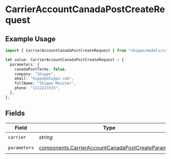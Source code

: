 # CarrierAccountCanadaPostCreateRequest

## Example Usage

```typescript
import { CarrierAccountCanadaPostCreateRequest } from "shippo/models/components";

let value: CarrierAccountCanadaPostCreateRequest = {
  parameters: {
    canadaPostTerms: false,
    company: "Shippo",
    email: "hippo@shippo.com",
    fullName: "Shippo Meister",
    phone: "1112223333",
  },
};
```

## Fields

| Field                                                                                                                      | Type                                                                                                                       | Required                                                                                                                   | Description                                                                                                                |
| -------------------------------------------------------------------------------------------------------------------------- | -------------------------------------------------------------------------------------------------------------------------- | -------------------------------------------------------------------------------------------------------------------------- | -------------------------------------------------------------------------------------------------------------------------- |
| `carrier`                                                                                                                  | *string*                                                                                                                   | :heavy_check_mark:                                                                                                         | N/A                                                                                                                        |
| `parameters`                                                                                                               | [components.CarrierAccountCanadaPostCreateParameters](../../models/components/carrieraccountcanadapostcreateparameters.md) | :heavy_check_mark:                                                                                                         | N/A                                                                                                                        |